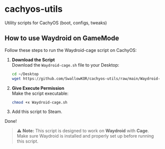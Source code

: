 # cachyos-utils
Utility scripts for CachyOS (boot, configs, tweaks)

## How to use Waydroid on GameMode 

Follow these steps to run the Waydroid-cage script on CachyOS:

1. **Download the Script**  
    Download the `Waydroid-cage.sh` file to your Desktop:

    ```bash
    cd ~/Desktop
    wget https://github.com/SwallowKOR/cachyos-utils/raw/main/Waydroid-cage.sh
    ```

2. **Give Execute Permission**  
    Make the script executable:

    ```bash
    chmod +x Waydroid-cage.sh
    ```

3. Add this script to Steam.

Done!

> ⚠️ **Note:** This script is designed to work on **Waydroid** with **Cage**.  
> Make sure Waydroid is installed and properly set up before running this script.


